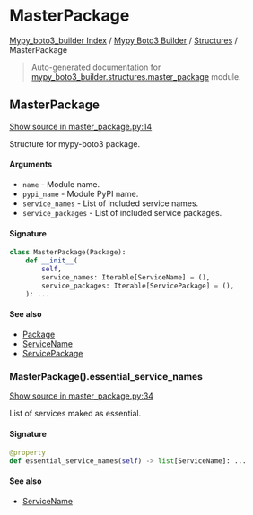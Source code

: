 # MasterPackage

[Mypy_boto3_builder Index](../../README.md#mypy_boto3_builder-index) / [Mypy Boto3 Builder](../index.md#mypy-boto3-builder) / [Structures](./index.md#structures) / MasterPackage

> Auto-generated documentation for [mypy_boto3_builder.structures.master_package](https://github.com/youtype/mypy_boto3_builder/blob/main/mypy_boto3_builder/structures/master_package.py) module.

## MasterPackage

[Show source in master_package.py:14](https://github.com/youtype/mypy_boto3_builder/blob/main/mypy_boto3_builder/structures/master_package.py#L14)

Structure for mypy-boto3 package.

#### Arguments

- `name` - Module name.
- `pypi_name` - Module PyPI name.
- `service_names` - List of included service names.
- `service_packages` - List of included service packages.

#### Signature

```python
class MasterPackage(Package):
    def __init__(
        self,
        service_names: Iterable[ServiceName] = (),
        service_packages: Iterable[ServicePackage] = (),
    ): ...
```

#### See also

- [Package](./package.md#package)
- [ServiceName](../service_name.md#servicename)
- [ServicePackage](./service_package.md#servicepackage)

### MasterPackage().essential_service_names

[Show source in master_package.py:34](https://github.com/youtype/mypy_boto3_builder/blob/main/mypy_boto3_builder/structures/master_package.py#L34)

List of services maked as essential.

#### Signature

```python
@property
def essential_service_names(self) -> list[ServiceName]: ...
```

#### See also

- [ServiceName](../service_name.md#servicename)
